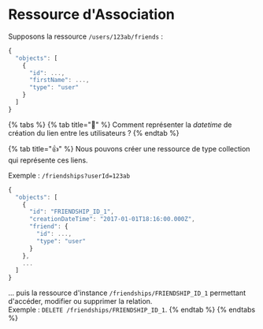 # Ressource d'Association

Supposons la ressource `/users/123ab/friends` :

```javascript
{
  "objects": [
    {
      "id": ...,
      "firstName": ...,
      "type": "user"
    } 
  ]
}
```

{% tabs %}
{% tab title="🧐" %}
Comment représenter la _datetime_ de création du lien entre les utilisateurs ?
{% endtab %}

{% tab title="👍" %}
Nous pouvons créer une ressource de type collection qui représente ces liens.

Exemple : `/friendships?userId=123ab`

```javascript
{
  "objects": [
    {
      "id": "FRIENDSHIP_ID_1",
      "creationDateTime": "2017-01-01T18:16:00.000Z",
      "friend": {
        "id": ...,
        "type": "user"
      }
    },
    ...
  ]
}
```

... puis la ressource d'instance `/friendships/FRIENDSHIP_ID_1` permettant d'accéder, modifier ou supprimer la relation.  
Exemple : `DELETE /friendships/FRIENDSHIP_ID_1`.
{% endtab %}
{% endtabs %}



